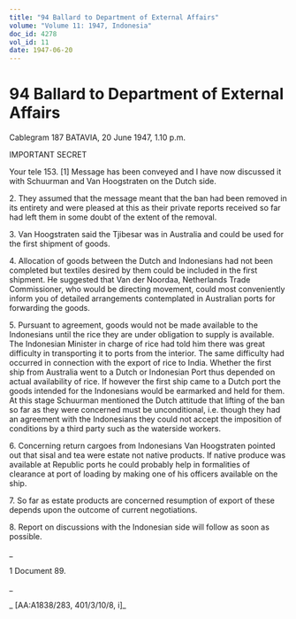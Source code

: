 ```yaml
---
title: "94 Ballard to Department of External Affairs"
volume: "Volume 11: 1947, Indonesia"
doc_id: 4278
vol_id: 11
date: 1947-06-20
---
```


# 94 Ballard to Department of External Affairs

Cablegram 187 BATAVIA, 20 June 1947, 1.10 p.m.

IMPORTANT SECRET

Your tele 153. [1] Message has been conveyed and I have now discussed it with Schuurman and Van Hoogstraten on the Dutch side.

2\. They assumed that the message meant that the ban had been removed in its entirety and were pleased at this as their private reports received so far had left them in some doubt of the extent of the removal.

3\. Van Hoogstraten said the Tjibesar was in Australia and could be used for the first shipment of goods.

4\. Allocation of goods between the Dutch and Indonesians had not been completed but textiles desired by them could be included in the first shipment. He suggested that Van der Noordaa, Netherlands Trade Commissioner, who would be directing movement, could most conveniently inform you of detailed arrangements contemplated in Australian ports for forwarding the goods.

5\. Pursuant to agreement, goods would not be made available to the Indonesians until the rice they are under obligation to supply is available. The Indonesian Minister in charge of rice had told him there was great difficulty in transporting it to ports from the interior. The same difficulty had occurred in connection with the export of rice to India. Whether the first ship from Australia went to a Dutch or Indonesian Port thus depended on actual availability of rice. If however the first ship came to a Dutch port the goods intended for the Indonesians would be earmarked and held for them. At this stage Schuurman mentioned the Dutch attitude that lifting of the ban so far as they were concerned must be unconditional, i.e. though they had an agreement with the Indonesians they could not accept the imposition of conditions by a third party such as the waterside workers.

6\. Concerning return cargoes from Indonesians Van Hoogstraten pointed out that sisal and tea were estate not native products. If native produce was available at Republic ports he could probably help in formalities of clearance at port of loading by making one of his officers available on the ship.

7\. So far as estate products are concerned resumption of export of these depends upon the outcome of current negotiations.

8\. Report on discussions with the Indonesian side will follow as soon as possible.

_

1 Document 89.

_

_ [AA:A1838/283, 401/3/10/8, i]_
